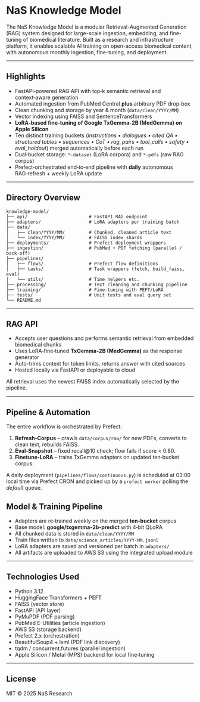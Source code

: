 # NaS Knowledge Model

The NaS Knowledge Model is a modular Retrieval-Augmented Generation (RAG) system designed for large-scale ingestion, embedding, and fine-tuning of biomedical literature. Built as a research and infrastructure platform, it enables scalable AI training on open-access biomedical content, with autonomous monthly ingestion, fine-tuning, and deployment.

---

## Highlights

- FastAPI‑powered RAG API with top‑k semantic retrieval and context‑aware generation
- Automated ingestion from PubMed Central **plus** arbitrary PDF drop‑box
- Clean chunking and storage by year & month (`data/clean/YYYY/MM`)
- Vector indexing using FAISS and SentenceTransformers
- **LoRA‑based fine‑tuning of Google TxGemma‑2B (MedGemma) on Apple Silicon**
- Ten distinct training buckets (_instructions • dialogues • cited QA • structured tables • sequences • CoT • rag_pairs • tool_calls • safety • eval_holdout_) merged automatically before each run
- Dual‑bucket storage: `*-dataset` (LoRA corpora) and `*-pdfs` (raw RAG corpus)
- Prefect‑orchestrated end‑to‑end pipeline with **daily** autonomous RAG‑refresh + weekly LoRA update

---

## Directory Overview

```
knowledge-model/
├── api/                       # FastAPI RAG endpoint
├── adapters/                  # LoRA adapters per training batch
├── data/
│   ├── clean/YYYY/MM/         # Chunked, cleaned article text
│   └── index/YYYY/MM/         # FAISS index shards
├── deployments/               # Prefect deployment wrappers
├── ingestion/                 # PubMed + PDF fetching (parallel / back‑off)
├── pipelines/
│   ├── flows/                 # Prefect flow definitions
│   ├── tasks/                 # Task wrappers (fetch, build_faiss, eval)
│   └── utils/                 # Time helpers etc.
├── processing/                # Text cleaning and chunking pipeline
├── training/                  # Fine‑tuning with PEFT/LoRA
├── tests/                     # Unit tests and eval query set
└── README.md
```

---

## RAG API

- Accepts user questions and performs semantic retrieval from embedded biomedical chunks
- Uses LoRA‑fine‑tuned **TxGemma‑2B (MedGemma)** as the response generator
- Auto-trims context for token limits, returns answer with cited sources
- Hosted locally via FastAPI or deployable to cloud

All retrieval uses the newest FAISS index automatically selected by the pipeline.

---

## Pipeline & Automation

The entire workflow is orchestrated by Prefect:

1. **Refresh‑Corpus** – crawls `data/corpus/raw/` for new PDFs, converts to clean text, rebuilds FAISS.
2. **Eval‑Snapshot** – fixed recall@10 check; flow fails if score < 0.80.
3. **Finetune‑LoRA** – trains TxGemma adapters on updated ten‑bucket corpus.

A daily deployment (`pipelines/flows/continuous.py`) is scheduled at 03:00
local time via Prefect CRON and picked up by a `prefect worker` polling the
_default_ queue.

## Model & Training Pipeline

- Adapters are re‑trained weekly on the merged **ten‑bucket** corpus
- Base model: **google/txgemma‑2b‑predict** with 4‑bit QLoRA
- All chunked data is stored in `data/clean/YYYY/MM`
- Train files written to `data/science_articles/YYYY-MM.jsonl`
- LoRA adapters are saved and versioned per batch in `adapters/`
- All artifacts are uploaded to AWS S3 using the integrated upload module

---

## Technologies Used

- Python 3.12
- HuggingFace Transformers + PEFT
- FAISS (vector store)
- FastAPI (API layer)
- PyMuPDF (PDF parsing)
- PubMed E-Utilities (article ingestion)
- AWS S3 (storage backend)
- Prefect 2.x (orchestration)
- BeautifulSoup4 + lxml (PDF link discovery)
- tqdm / concurrent.futures (parallel ingestion)
- Apple Silicon / Metal (MPS) backend for local fine‑tuning

---

## License

MIT © 2025 NaS Research
